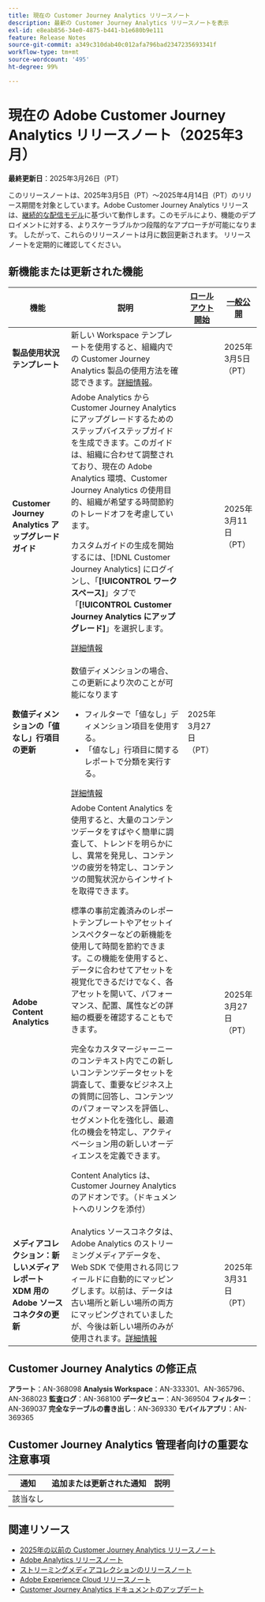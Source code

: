 ```yaml
---
title: 現在の Customer Journey Analytics リリースノート
description: 最新の Customer Journey Analytics リリースノートを表示
exl-id: e8eab856-34e0-4875-b441-b1e680b9e111
feature: Release Notes
source-git-commit: a349c310dab40c012afa796bad2347235693341f
workflow-type: tm+mt
source-wordcount: '495'
ht-degree: 99%

---
```


# 現在の Adobe Customer Journey Analytics リリースノート（2025年3月）


**最終更新日**：2025年3月26日（PT）

このリリースノートは、2025年3月5日（PT）～2025年4月14日（PT）のリリース期間を対象としています。Adobe Customer Journey Analytics リリースは、[継続的な配信モデル](releases.md)に基づいて動作します。このモデルにより、機能のデプロイメントに対する、よりスケーラブルかつ段階的なアプローチが可能になります。 したがって、これらのリリースノートは月に数回更新されます。 リリースノートを定期的に確認してください。

## 新機能または更新された機能

| 機能 | 説明 | [ロールアウト開始](releases.md) | [一般公開](releases.md) |
| ----------- | ---------- | ------- | ---- |
| **製品使用状況テンプレート** | 新しい Workspace テンプレートを使用すると、組織内での Customer Journey Analytics 製品の使用方法を確認できます。[詳細情報](https://experienceleague.adobe.com/ja/docs/analytics-platform/using/cja-workspace/templates/use-templates)。 |  | 2025年3月5日（PT） |
| **Customer Journey Analytics アップグレードガイド** | Adobe Analytics から Customer Journey Analytics にアップグレードするためのステップバイステップガイドを生成できます。このガイドは、組織に合わせて調整されており、現在の Adobe Analytics 環境、Customer Journey Analytics の使用目的、組織が希望する時間節約のトレードオフを考慮しています。<p>カスタムガイドの生成を開始するには、[!DNL Customer Journey Analytics] にログインし、「**[!UICONTROL ワークスペース]**」タブで「**[!UICONTROL Customer Journey Analytics にアップグレード]**」を選択します。<p>[詳細情報](https://experienceleague.adobe.com/ja/docs/analytics-platform/using/compare-aa-cja/upgrade-to-cja/cja-upgrade-recommendations#recommended-upgrade-steps-for-most-organizations) |  | 2025年3月11日（PT） |
| **数値ディメンションの「値なし」行項目の更新** | 数値ディメンションの場合、この更新により次のことが可能になります<ul><li>フィルターで「値なし」ディメンション項目を使用する。</li><li>「値なし」行項目に関するレポートで分類を実行する。</li></ul> [詳細情報](https://experienceleague.adobe.com/en/docs/analytics-platform/using/cja-dataviews/component-settings/no-value-options#numeric) | 2025年3月27日（PT） |
| **Adobe Content Analytics** | Adobe Content Analytics を使用すると、大量のコンテンツデータをすばやく簡単に調査して、トレンドを明らかにし、異常を発見し、コンテンツの疲労を特定し、コンテンツの閲覧状況からインサイトを取得できます。<p>標準の事前定義済みのレポートテンプレートやアセットインスペクターなどの新機能を使用して時間を節約できます。この機能を使用すると、データに合わせてアセットを視覚化できるだけでなく、各アセットを開いて、パフォーマンス、配置、属性などの詳細の概要を確認することもできます。<p>完全なカスタマージャーニーのコンテキスト内でこの新しいコンテンツデータセットを調査して、重要なビジネス上の質問に回答し、コンテンツのパフォーマンスを評価し、セグメント化を強化し、最適化の機会を特定し、アクティベーション用の新しいオーディエンスを定義できます。<p>Content Analytics は、Customer Journey Analytics のアドオンです。（ドキュメントへのリンクを添付） |  | 2025年3月27日（PT） |
| **メディアコレクション：新しいメディアレポート XDM 用の Adobe ソースコネクタの更新** | Analytics ソースコネクタは、Adobe Analytics のストリーミングメディアデータを、Web SDK で使用される同じフィールドに自動的にマッピングします。以前は、データは古い場所と新しい場所の両方にマッピングされていましたが、今後は新しい場所のみが使用されます。[詳細情報](https://experienceleague.adobe.com/ja/docs/analytics/implementation/aep-edge/xdm-var-mapping) |  | 2025年3月31日（PT） |


## Customer Journey Analytics の修正点

**アラート**：AN-368098
**Analysis Workspace**：AN-333301、AN-365796、AN-368023
**監査ログ**：AN-368100
**データビュー**：AN-369504
**フィルター**：AN-369037
**完全なテーブルの書き出し**：AN-369330
**モバイルアプリ**：AN-369365


## Customer Journey Analytics 管理者向けの重要な注意事項

| 通知 | 追加または更新された通知 | 説明 |
| --- | --- | --- |
| 該当なし | | |

## 関連リソース

* [2025年の以前の Customer Journey Analytics リリースノート](/help/release-notes/2025.md)
* [Adobe Analytics リリースノート](https://experienceleague.adobe.com/docs/analytics/release-notes/latest.html?lang=ja)
* [ストリーミングメディアコレクションのリリースノート](https://experienceleague.adobe.com/docs/media-analytics/using/additional-resources/release-notes.html?lang=ja)
* [Adobe Experience Cloud リリースノート](https://experienceleague.adobe.com/docs/release-notes/experience-cloud/current.html?lang=ja)
* [Customer Journey Analytics ドキュメントのアップデート](/help/release-notes/doc-changes.md)
